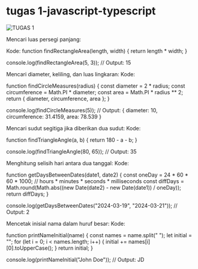 # tugas 1-javascript-typescript  
![TUGAS 1](https://github.com/user-attachments/assets/810acedd-b5d6-4130-88cc-ef72bfa56490)

Mencari luas persegi panjang:

Kode: 
function findRectangleArea(length, width) {
  return length * width;
}

console.log(findRectangleArea(5, 3)); // Output: 15

Mencari diameter, keliling, dan luas lingkaran:
Kode:

function findCircleMeasures(radius) {
  const diameter = 2 * radius;
  const circumference = Math.PI * diameter;
  const area = Math.PI * radius ** 2;
  return { diameter, circumference, area };
}

console.log(findCircleMeasures(5)); 
// Output: { diameter: 10, circumference: 31.4159, area: 78.539 }

Mencari sudut segitiga jika diberikan dua sudut:
Kode:

function findTriangleAngle(a, b) {
  return 180 - a - b;
}

console.log(findTriangleAngle(80, 65)); // Output: 35

Menghitung selisih hari antara dua tanggal:
Kode:

function getDaysBetweenDates(date1, date2) {
  const oneDay = 24 * 60 * 60 * 1000; // hours * minutes * seconds * milliseconds
  const diffDays = Math.round(Math.abs((new Date(date2) - new Date(date1)) / oneDay));
  return diffDays;
}

console.log(getDaysBetweenDates("2024-03-19", "2024-03-21")); // Output: 2

Mencetak inisial nama dalam huruf besar:
Kode:

function printNameInitial(name) {
  const names = name.split(" ");
  let initial = "";
  for (let i = 0; i < names.length; i++) {
    initial += names[i][0].toUpperCase();
  }
  return initial;
}

console.log(printNameInitial("John Doe")); // Output: JD
